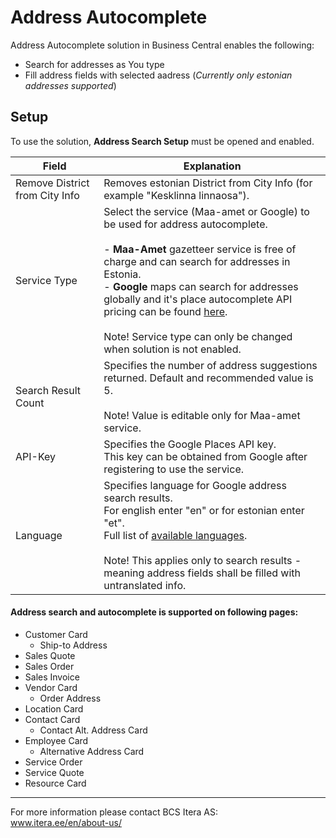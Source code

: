 # Address Autocomplete
Address Autocomplete solution in Business Central enables the following: 
- Search for addresses as You type
- Fill address fields with selected aadress (_Currently only estonian addresses supported_)


## Setup
To use the solution, **Address Search Setup** must be opened and enabled.
  
  
|Field|Explanation|
|---|---| 
| Remove District from City Info | Removes estonian District from City Info (for example "Kesklinna linnaosa"). |
| Service Type | Select the service (Maa-amet or Google) to be used for address autocomplete.<br><br>- **Maa-Amet** gazetteer service is free of charge and can search for addresses in Estonia.<br>- **Google** maps can search for addresses globally and it's place autocomplete API pricing can be found <a href="https://mapsplatform.google.com/pricing/" target="_blank">here</a>.<br><br>Note! Service type can only be changed when solution is not enabled. |
| Search Result Count | Specifies the number of address suggestions returned. Default and recommended value is 5. <br><br>Note! Value is editable only for Maa-amet service. |
| API-Key | Specifies the Google Places API key.<br>This key can be obtained from Google after registering to use the service. |
| Language | Specifies language for Google address search results.<br>For english enter "en" or for estonian enter "et".<br>Full list of <a href="https://developers.google.com/maps/faq#languagesupport" target="_blank">available languages</a>.<br><br>Note! This applies only to search results - meaning address fields shall be filled with untranslated info.|
  
  
#### Address search and autocomplete is supported on following pages:
- Customer Card
  - Ship-to Address
- Sales Quote
- Sales Order
- Sales Invoice
- Vendor Card
  - Order Address
- Location Card
- Contact Card
  - Contact Alt. Address Card
- Employee Card
  - Alternative Address Card
- Service Order
- Service Quote
- Resource Card
  
  
---

For more information please contact BCS Itera AS:  
<a href="https://www.itera.ee/en/about-us/" target="_blank">www.itera.ee/en/about-us/</a>
